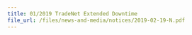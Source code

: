 ```yaml
---
title: 01/2019 TradeNet Extended Downtime 
file_url: /files/news-and-media/notices/2019-02-19-N.pdf
---
```

